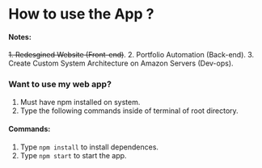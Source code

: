 # How to use the App ?
#### Notes:
~~1. Redesgined Website (Front-end)~~.
2. Portfolio Automation (Back-end).
3. Create Custom System Architecture on Amazon Servers (Dev-ops).

### Want to use my web app?
1. Must have npm installed on system.
2. Type the following commands inside of terminal of root directory.

#### Commands:
1. Type `npm install` to install dependences.
2. Type `npm start` to start the app.
